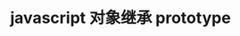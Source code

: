 <!--
 * @Descripttion: 
 * @version: 
 * @Author: wenq
 * @Date: 2020-01-20 22:20:27
 * @LastEditors  : wenq
 * @LastEditTime : 2020-01-20 22:24:37
 -->
# javascript 对象继承 prototype